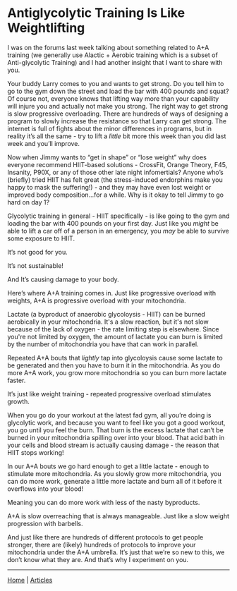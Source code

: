# Antiglycolytic Training Is Like Weightlifting

I was on the forums last week talking about something related to A+A training (we generally use Alactic + Aerobic training which is a subset of Anti-glycolytic Training) and I had another insight that I want to share with you.

Your buddy Larry comes to you and wants to get strong. Do you tell him to go to the gym down the street and load the bar with 400 pounds and squat? Of course not, everyone knows that lifting way more than your capability will injure you and actually not make you strong. The right way to get strong is slow progressive overloading. There are hundreds of ways of designing a program to slowly increase the resistance so that Larry can get strong. The internet is full of fights about the minor differences in programs, but in reality it’s all the same - try to lift a *little* bit more this week than you did last week and you’ll improve.

Now when Jimmy wants to “get in shape” or “lose weight” why does everyone recommend HIIT-based solutions - CrossFit, Orange Theory, F45, Insanity, P90X, or any of those other late night infomertials? Anyone who’s (briefly) tried HIIT has felt great (the stress-induced endorphins make you happy to mask the suffering!) - and they may have even lost weight or improved body composition…for a while. Why is it okay to tell Jimmy to go hard on day 1?

Glycolytic training in general - HIIT specifically - is like going to the gym and loading the bar with 400 pounds on your first day. Just like you *might* be able to lift a car off of a person in an emergency, you *may* be able to survive some exposure to HIIT.

It’s not good for you.

It’s not sustainable!

And It’s causing damage to your body.

Here’s where A+A training comes in. Just like progressive overload with weights, A+A is progressive overload with your mitochondria.

Lactate (a byproduct of anaerobic glycoloysis - HIIT) can be burned aerobically in your mitochondria. It's a slow reaction, but it's not slow because of the lack of oxygen - the rate limiting step is elsewhere. Since you're not limited by oxygen, the amount of lactate you can burn is limited by the number of mitochondria you have that can work in parallel.

Repeated A+A bouts that *lightly* tap into glycoloysis cause some lactate to be generated and then you have to burn it in the mitochondria. As you do more A+A work, you grow more mitochondria so you can burn more lactate faster.

It’s just like weight training - repeated progressive overload stimulates growth.

When you go do your workout at the latest fad gym, all you’re doing is glycolytic work, and because you want to feel like you got a good workout, you go until you feel the burn. That burn is the excess lactate that can’t be burned in your mitochondria spilling over into your blood. That acid bath in your cells and blood stream is actually causing damage - the reason that HIIT stops working!

In our A+A bouts we go hard enough to get a little lactate - enough to stimulate more mitochondria. As you slowly grow more mitochondria, you can do more work, generate a little more lactate and burn all of it before it overflows into your blood!

Meaning you can do more work with less of the nasty byproducts.

A+A is slow overreaching that is always manageable. Just like a slow weight progression with barbells.

And just like there are hundreds of different protocols to get people stronger, there are (likely) hundreds of protocols to improve your mitochondria under the A+A umbrella. It’s just that we’re so new to this, we don’t know what they are. And that’s why I experiment on you.

----

[Home](../../index.md) | [Articles](../../articles.md)